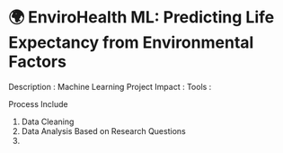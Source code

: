 # 🌍 EnviroHealth ML: Predicting Life Expectancy from Environmental Factors

Description : Machine Learning Project
Impact :
Tools :

Process Include
1. Data Cleaning
2. Data Analysis Based on Research Questions
3. 
